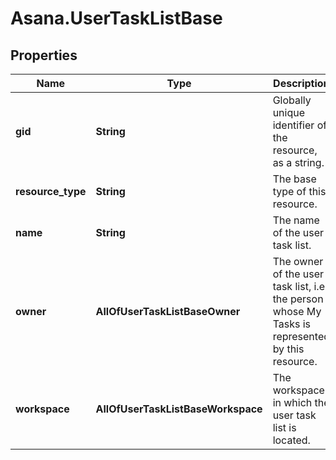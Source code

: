 # Asana.UserTaskListBase

## Properties
Name | Type | Description | Notes
------------ | ------------- | ------------- | -------------
**gid** | **String** | Globally unique identifier of the resource, as a string. | [optional] 
**resource_type** | **String** | The base type of this resource. | [optional] 
**name** | **String** | The name of the user task list. | [optional] 
**owner** | **AllOfUserTaskListBaseOwner** | The owner of the user task list, i.e. the person whose My Tasks is represented by this resource. | [optional] 
**workspace** | **AllOfUserTaskListBaseWorkspace** | The workspace in which the user task list is located. | [optional] 
